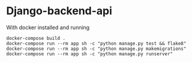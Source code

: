 # Django-backend-api

With docker installed and running
~~~
docker-compose build .
docker-compose run --rm app sh -c "python manage.py test && flake8"
docker-compose run --rm app sh -c "python manage.py makemigrations"
docker-compose run --rm app sh -c "python manage.py runserver"
~~~